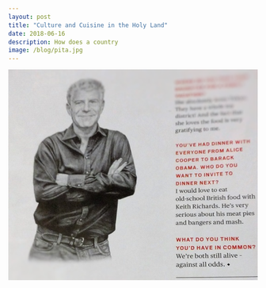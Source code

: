 ```yaml
---
layout: post
title: "Culture and Cuisine in the Holy Land"
date: 2018-06-16
description: How does a country 
image: /blog/pita.jpg
---
```

![Thank you, Mr. Bourdain]( /blog/anthony.png )

